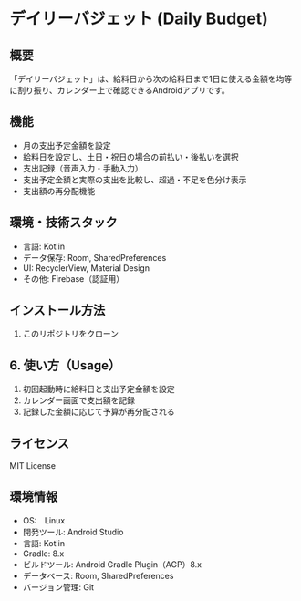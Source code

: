 # デイリーバジェット (Daily Budget)
## 概要
「デイリーバジェット」は、給料日から次の給料日まで1日に使える金額を均等に割り振り、カレンダー上で確認できるAndroidアプリです。
## 機能
- 月の支出予定金額を設定
- 給料日を設定し、土日・祝日の場合の前払い・後払いを選択
- 支出記録（音声入力・手動入力）
- 支出予定金額と実際の支出を比較し、超過・不足を色分け表示
- 支出額の再分配機能
## 環境・技術スタック
- 言語: Kotlin
- データ保存: Room, SharedPreferences
- UI: RecyclerView, Material Design
- その他: Firebase（認証用）
## インストール方法
1. このリポジトリをクローン
## **6. 使い方（Usage）**
1. 初回起動時に給料日と支出予定金額を設定  
2. カレンダー画面で支出額を記録  
3. 記録した金額に応じて予算が再分配される
## ライセンス
MIT License

## 環境情報
- OS:　Linux
- 開発ツール: Android Studio
- 言語: Kotlin
- Gradle: 8.x
- ビルドツール: Android Gradle Plugin（AGP）8.x
- データベース: Room, SharedPreferences
- バージョン管理: Git
